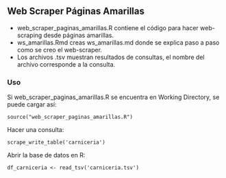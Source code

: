 ## Web Scraper Páginas Amarillas

* web_scraper_paginas_amarillas.R contiene el código para hacer web-scraping desde páginas amarillas.
* ws_amarillas.Rmd creas ws_amarillas.md donde se explica paso a paso como se creo el web-scraper.
* Los archivos .tsv muestran resultados de consultas, el nombre del archivo corresponde a la consulta.

### Uso
Si web_scraper_paginas_amarillas.R se encuentra en Working Directory, se puede cargar así:

```
source("web_scraper_paginas_amarillas.R")
```

Hacer una consulta:

```
scrape_write_table('carniceria')
```

Abrir la base de datos en R:

```
df_carniceria <- read_tsv('carniceria.tsv')
```
